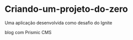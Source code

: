 # Criando-um-projeto-do-zero

Uma aplicação desenvolvida como desafio do Ignite 

blog com Prismic CMS 
